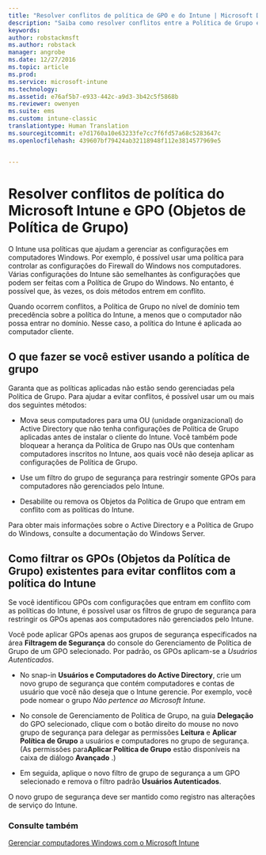 ```yaml
---
title: "Resolver conflitos de política de GPO e do Intune | Microsoft Docs"
description: "Saiba como resolver conflitos entre a Política de Grupo e as políticas de configuração do Intune."
keywords: 
author: robstackmsft
ms.author: robstack
manager: angrobe
ms.date: 12/27/2016
ms.topic: article
ms.prod: 
ms.service: microsoft-intune
ms.technology: 
ms.assetid: e76af5b7-e933-442c-a9d3-3b42c5f5868b
ms.reviewer: owenyen
ms.suite: ems
ms.custom: intune-classic
translationtype: Human Translation
ms.sourcegitcommit: e7d1760a10e63233fe7cc7f6fd57a68c5283647c
ms.openlocfilehash: 439607bf79424ab32118948f112e3814577969e5


---
```


# <a name="resolve-group-policy-objects-gpo-and-microsoft-intune-policy-conflicts"></a>Resolver conflitos de política do Microsoft Intune e GPO (Objetos de Política de Grupo)
O Intune usa políticas que ajudam a gerenciar as configurações em computadores Windows. Por exemplo, é possível usar uma política para controlar as configurações do Firewall do Windows nos computadores. Várias configurações do Intune são semelhantes às configurações que podem ser feitas com a Política de Grupo do Windows. No entanto, é possível que, às vezes, os dois métodos entrem em conflito.

Quando ocorrem conflitos, a Política de Grupo no nível de domínio tem precedência sobre a política do Intune, a menos que o computador não possa entrar no domínio. Nesse caso, a política do Intune é aplicada ao computador cliente.

## <a name="what-to-do-if-you-are-using-group-policy"></a>O que fazer se você estiver usando a política de grupo
Garanta que as políticas aplicadas não estão sendo gerenciadas pela Política de Grupo. Para ajudar a evitar conflitos, é possível usar um ou mais dos seguintes métodos:

-   Mova seus computadores para uma OU (unidade organizacional) do Active Directory que não tenha configurações de Política de Grupo aplicadas antes de instalar o cliente do Intune. Você também pode bloquear a herança da Política de Grupo nas OUs que contenham computadores inscritos no Intune, aos quais você não deseja aplicar as configurações de Política de Grupo.

-   Use um filtro do grupo de segurança para restringir somente GPOs para computadores não gerenciados pelo Intune.

-   Desabilite ou remova os Objetos da Política de Grupo que entram em conflito com as políticas do Intune.

Para obter mais informações sobre o Active Directory e a Política de Grupo do Windows, consulte a documentação do Windows Server.

## <a name="how-to-filter-existing-gpos-to-avoid-conflicts-with-intune-policy"></a>Como filtrar os GPOs (Objetos da Política de Grupo) existentes para evitar conflitos com a política do Intune
Se você identificou GPOs com configurações que entram em conflito com as políticas do Intune, é possível usar os filtros de grupo de segurança para restringir os GPOs apenas aos computadores não gerenciados pelo Intune.

<!--- ### Use WMI filters
WMI filters selectively apply GPOs to computers that satisfy the conditions of a query. To apply a WMI filter, deploy a WMI class instance to all PCs in the enterprise before you enroll any PCs in the Intune service.

#### To apply WMI filters to a GPO

1.  Create a management object file by copying and pasting the following into a text file, and then saving it to a convenient location as **WIT.mof**. The file contains the WMI class instance that you deploy to PCs that you want to enroll in the Intune service.

    ```
    //Beginning of MOF file.
    #pragma classflags("forceupdate")
    #pragma namespace ("\\\\.\\Root")
    instance of __Namespace
    {
       Name = "WindowsIntune";
    };

    #pragma namespace ("\\\\.\\Root\\WindowsIntune")
    [
       Description("This class defines Microsoft Intune common properties")
    ]
    class WindowsIntune_ManagedNode
    {
       [ read, Description("This defines whether Microsoft Intune Policy is enabled"): DisableOverride ToSubClass ]
       boolean WindowsIntunePolicyEnabled;
       [ read, key, Description("This property defines the version." "Example: 1.0"): ToSubClass ]
       string Version;
    };

    instance of WindowsIntune_ManagedNode
    {
       Version = "1.0";
       WindowsIntunePolicyEnabled = 1;
    };
    ```

2.  Use either a startup script or Group Policy to deploy the file. The following is the deployment command for the startup script. The WMI class instance must be deployed before you enroll client PCs in the Intune service.

    **C:/Windows/System32/Wbem/MOFCOMP &lt;path to MOF file&gt;\wit.mof**

3.  Run either of the following commands to create the WMI filters, depending on whether the GPO you want to filter applies to PCs that are managed by using Intune or to PCs that are not managed by using Intune.

    -   For GPOs that apply to PCs that are not managed by using Intune, use the following:

        ```
        Namespace:root\WindowsIntune
        Query:  SELECT WindowsIntunePolicyEnabled FROM WindowsIntune_ManagedNode WHERE WindowsIntunePolicyEnabled=0
        ```

    -   For GPOs that apply to PCs that are managed by Intune, use the following:

        ```
        Namespace:root\WindowsIntune
        Query:  SELECT WindowsIntunePolicyEnabled FROM WindowsIntune_ManagedNode WHERE WindowsIntunePolicyEnabled=1
        ```

4.  Edit the GPO in the Group Policy Management console to apply the WMI filter that you created in the previous step.

    -   For GPOs that should apply only to PCs that you want to manage by using Intune, apply the filter **WindowsIntunePolicyEnabled=1**.

    -   For GPOs that should apply only to PCs that you do not want to manage by using Intune, apply the filter **WindowsIntunePolicyEnabled=0**.

For more information about how to apply WMI filters in Group Policy, see the blog post [Security Filtering, WMI Filtering, and Item-level Targeting in Group Policy Preferences](http://go.microsoft.com/fwlink/?LinkId=177883). --->


Você pode aplicar GPOs apenas aos grupos de segurança especificados na área **Filtragem de Segurança** do console do Gerenciamento de Política de Grupo de um GPO selecionado. Por padrão, os GPOs aplicam-se a *Usuários Autenticados*.

-   No snap-in **Usuários e Computadores do Active Directory**, crie um novo grupo de segurança que contém computadores e contas de usuário que você não deseja que o Intune gerencie. Por exemplo, você pode nomear o grupo *Não pertence ao Microsoft Intune*.

-   No console de Gerenciamento de Política de Grupo, na guia **Delegação** do GPO selecionado, clique com o botão direito do mouse no novo grupo de segurança para delegar as permissões **Leitura** e **Aplicar Política de Grupo** a usuários e computadores no grupo de segurança. (As permissões para**Aplicar Política de Grupo** estão disponíveis na caixa de diálogo **Avançado** .)

-   Em seguida, aplique o novo filtro de grupo de segurança a um GPO selecionado e remova o filtro padrão **Usuários Autenticados**.

O novo grupo de segurança deve ser mantido como registro nas alterações de serviço do Intune.

### <a name="see-also"></a>Consulte também
[Gerenciar computadores Windows com o Microsoft Intune](manage-windows-pcs-with-microsoft-intune.md)



<!--HONumber=Dec16_HO5-->


